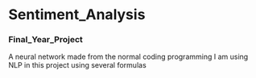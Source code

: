 # Sentiment_Analysis
### Final_Year_Project
A neural network made from the normal coding programming
I am using NLP in this project using several formulas
